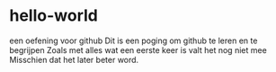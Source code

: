 # hello-world
een oefening voor github
Dit is een poging om github te leren en te begrijpen
Zoals met alles wat een eerste keer is valt het nog niet mee
Misschien dat het later beter word.
